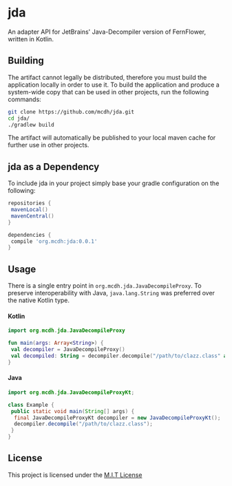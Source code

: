 # jda
An adapter API for JetBrains' Java-Decompiler version of FernFlower, written in Kotlin. 

## Building
The artifact cannot legally be distributed, therefore you must build the application locally in order to use it. To build the application and produce a system-wide copy that can be used in other projects, run the following commands:
```sh
git clone https://github.com/mcdh/jda.git
cd jda/
./gradlew build
```
The artifact will automatically be published to your local maven cache for further use in other projects.

## jda as a Dependency
To include jda in your project simply base your gradle configuration on the following:
```groovy
repositories {
 mavenLocal()
 mavenCentral()
}

dependencies {
 compile 'org.mcdh:jda:0.0.1'
}
```

## Usage
There is a single entry point in `org.mcdh.jda.JavaDecompileProxy`. To preserve interoperability with Java, `java.lang.String` was preferred over the native Kotlin type.
#### Kotlin
```kotlin
import org.mcdh.jda.JavaDecompileProxy

fun main(args: Array<String>) {
 val decompiler = JavaDecompileProxy()
 val decompiled: String = decompiler.decompile("/path/to/clazz.class" as java.lang.String) as String
}
```
#### Java
```java
import org.mcdh.jda.JavaDecompileProxyKt;

class Example {
 public static void main(String[] args) {
  final JavaDecompileProxyKt decompiler = new JavaDecompileProxyKt();
  decompiler.decompile("/path/to/clazz.class");
 }
}
```

## License
This project is licensed under the [M.I.T License](https://github.com/mcdh/jda/blob/master/LICENSE)